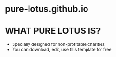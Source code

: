 # pure-lotus.github.io

# WHAT PURE LOTUS IS?
- Specially designed for non-profitable charities
- You can download, edit, use this template for free
